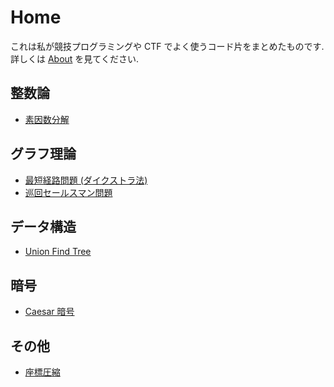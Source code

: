 # Home

これは私が競技プログラミングや CTF でよく使うコード片をまとめたものです.
詳しくは [About](./about.html) を見てください.

## 整数論

* [素因数分解](/number_theory/prime_factrization.html)

## グラフ理論

* [最短経路問題 (ダイクストラ法)](/graph/dijkstra.html)
* [巡回セールスマン問題](/graph/traveling_salesman_problem.html)

## データ構造

* [Union Find Tree](/data_structure/union_find.html)

## 暗号

* [Caesar 暗号](/crypto/caesar_cipher.html)

## その他

* [座標圧縮](/other/shrink_coordinate.html)

